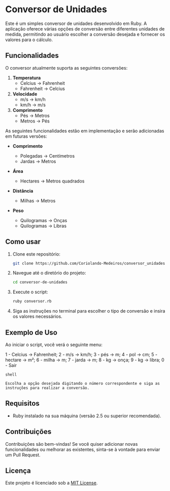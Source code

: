 
# Conversor de Unidades

Este é um simples conversor de unidades desenvolvido em Ruby. A aplicação oferece várias opções de conversão entre diferentes unidades de medida, permitindo ao usuário escolher a conversão desejada e fornecer os valores para o cálculo.

## Funcionalidades

O conversor atualmente suporta as seguintes conversões:

1. **Temperatura**
   - Celcius -> Fahrenheit
   - Fahrenheit -> Celcius
2. **Velocidade**
   - m/s -> km/h
   - km/h -> m/s
3. **Comprimento**
   - Pés -> Metros
   - Metros -> Pés

As seguintes funcionalidades estão em implementação e serão adicionadas em futuras versões:

- **Comprimento**
  - Polegadas -> Centímetros
  - Jardas -> Metros

- **Área**
  - Hectares -> Metros quadrados

- **Distância**
  - Milhas -> Metros

- **Peso**
  - Quilogramas -> Onças
  - Quilogramas -> Libras

## Como usar

1. Clone este repositório:
    ```sh
    git clone https://github.com/Coriolando-Medeiros/conversor_unidades
    ```
2. Navegue até o diretório do projeto:
    ```sh
    cd conversor-de-unidades
    ```
3. Execute o script:
    ```sh
    ruby conversor.rb
    ```
4. Siga as instruções no terminal para escolher o tipo de conversão e insira os valores necessários.

## Exemplo de Uso

Ao iniciar o script, você verá o seguinte menu:

1 - Celcius -> Fahrenheit; 2 - m/s -> km/h; 3 - pés -> m; 4 - pol -> cm; 5 - hectare -> m²; 6 - milha -> m; 7 - jarda -> m; 8 - kg -> onça; 9 - kg -> libra; 0 - Sair


```
shell

Escolha a opção desejada digitando o número correspondente e siga as instruções para realizar a conversão.
```

## Requisitos

- Ruby instalado na sua máquina (versão 2.5 ou superior recomendada).

## Contribuições

Contribuições são bem-vindas! Se você quiser adicionar novas funcionalidades ou melhorar as existentes, sinta-se à vontade para enviar um Pull Request.

## Licença

Este projeto é licenciado sob a [MIT License](LICENSE).
